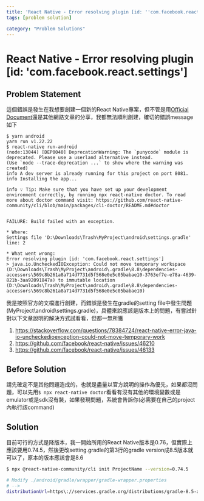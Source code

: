 ```yaml
---
title: 'React Native - Error resolving plugin [id: ''com.facebook.react.settings'']'
tags: [problem solution]

category: "Problem Solutions"
---
```


# React Native - Error resolving plugin [id: 'com.facebook.react.settings']
<!-- more -->

## Problem Statement
這個錯誤是發生在我想要創建一個新的React Native專案，但不管是用[Official Document](https://reactnative.cn/docs/environment-setup)還是其他網路文章的分享，我都無法順利創建，確切的錯誤message如下
```
$ yarn android
yarn run v1.22.22
$ react-native run-android
(node:13044) [DEP0040] DeprecationWarning: The `punycode` module is deprecated. Please use a userland alternative instead.
(Use `node --trace-deprecation ...` to show where the warning was created)
info A dev server is already running for this project on port 8081.
info Installing the app...

info 💡 Tip: Make sure that you have set up your development environment correctly, by running npx react-native doctor. To read more about doctor command visit: https://github.com/react-native-community/cli/blob/main/packages/cli-doctor/README.md#doctor


FAILURE: Build failed with an exception.

* Where:
Settings file 'D:\Downloads\Trash\MyProject\android\settings.gradle' line: 2

* What went wrong:
Error resolving plugin [id: 'com.facebook.react.settings']
> java.io.UncheckedIOException: Could not move temporary workspace (D:\Downloads\Trash\MyProject\android\.gradle\8.8\dependencies-accessors\569c8b261a8a714d7731d5f568e0e5c05babae10-3763ef7e-e78a-4639-821b-3aa92091847a) to immutable location (D:\Downloads\Trash\MyProject\android\.gradle\8.8\dependencies-accessors\569c8b261a8a714d7731d5f568e0e5c05babae10)
```
我是按照官方的文檔進行創建，而錯誤是發生在gradle的setting file中發生問題(MyProject\android\settings.gradle)，具體來說應該是版本上的問題，有嘗試針對以下文章說明的解決方式試看看，但都一無所獲
1. https://stackoverflow.com/questions/78384724/react-native-error-java-io-uncheckedioexception-could-not-move-temporary-work
2. https://github.com/facebook/react-native/issues/46210
3. https://github.com/facebook/react-native/issues/46133

## Before Solution
請先確定不是其他問題造成的，也就是盡量以官方說明的操作為優先，如果都沒問題，可以先用`$ npx react-native doctor`看看有沒有其他的環境變數或是emulator或是sdk沒有裝，如果發現問題，系統會告訴你(必需要在自己的project內執行該command)

## Solution
目前可行的方式是降版本，我一開始所用的React Native版本是0.76，但實際上應該要用0.74.5，然後更改setting.gradle的第3行的gradle version成8.5版本就可以了，原本的版本應該會是8.6
```bash
$ npx @react-native-community/cli init ProjectName --version=0.74.5

# Modify ./android/gradle/wrapper/gradle-wrapper.properties
# -->
distributionUrl=https\://services.gradle.org/distributions/gradle-8.5-all.zip
```